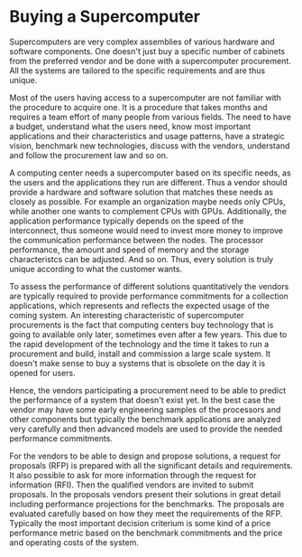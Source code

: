# Buying a Supercomputer

Supercomputers are very complex assemblies of various hardware and software components. One doesn't just buy a specific number of cabinets from the preferred vendor and be done with a supercomputer procurement. All the systems are tailored to the specific requirements and are thus unique.

Most of the users having access to a supercomputer are not familiar with the procedure to acquire one. It is a procedure that takes months and requires a team effort of many people from various fields. 
The need to have a budget, understand what the users need, know most important applications and their characteristics and usage patterns, have a strategic vision, benchmark new technologies, discuss with the vendors, understand and follow the procurement law and so on.

A computing center needs 
a supercomputer based on its specific needs, as the users and the applications they run are different. Thus a vendor should provide a hardware and software solution that matches these needs as closely as possible. For example an organization maybe needs only CPUs, while another one wants to complement CPUs with GPUs.
Additionally, the application performance typically depends on the speed of the interconnect, thus someone would need to invest more money to improve the communication performance between the nodes. The processor performance, the amount and speed of memory and the storage characteristcs can be adjusted. And so on. Thus, every solution is truly unique according to what the customer wants.

To assess the performance of different solutions quantitatively the vendors are typically required to provide performance commitments for a collection applications, which represents and reflects the expected usage of the coming system. An interesting characteristic of supercomputer procurements is the fact that computing centers buy technology that is going to available only later, sometimes even after a few years. This due to the rapid development of the technology and the time it takes to run a procurement and build, install and commission a large scale system. It doesn't make sense to buy a systems that is obsolete on the day it is opened for users.

Hence, the vendors participating a procurement need to be able to predict the performance of a system that doesn't exist yet. In the best case the vendor may have some early engineering samples of the processors and other components but typically the benchmark applications are analyzed very carefully and then advanced models are used to provide the needed performance commitments.

For the vendors to be able to design and propose solutions, a request for proposals (RFP) is prepared with all the significant details and requirements. It also possible to ask for more information through the request for information (RFI). 
Then the qualified vendors are invited to submit proposals. In the proposals vendors present their solutions in great detail including performance projections for the benchmarks. The proposals are evaluated carefully based on how they meet the requirements of the RFP. Typically the most important decision criterium is some kind of a price performance metric based on the benchmark commitments and the price and operating costs of the system.


